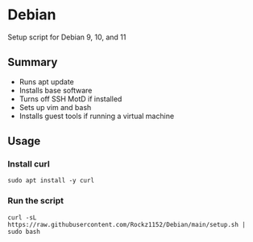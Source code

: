 # Debian
Setup script for Debian 9, 10, and 11

## Summary

- Runs apt update
- Installs base software
- Turns off SSH MotD if installed
- Sets up vim and bash
- Installs guest tools if running a virtual machine

## Usage
### Install curl
```
sudo apt install -y curl
```

### Run the script
```
curl -sL https://raw.githubusercontent.com/Rockz1152/Debian/main/setup.sh | sudo bash
```
